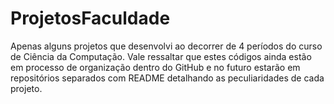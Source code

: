 # ProjetosFaculdade
Apenas alguns projetos que desenvolvi ao decorrer de 4 períodos do curso de Ciência da Computação. 
Vale ressaltar que estes códigos ainda estão em processo de organização dentro do GitHub e no futuro estarão em repositórios separados com README detalhando as peculiaridades de cada projeto.
